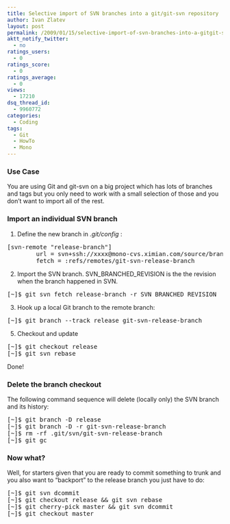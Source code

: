 ```yaml
---
title: Selective import of SVN branches into a git/git-svn repository
author: Ivan Zlatev
layout: post
permalink: /2009/01/15/selective-import-of-svn-branches-into-a-gitgit-svn-repository/
aktt_notify_twitter:
  - no
ratings_users:
  - 0
ratings_score:
  - 0
ratings_average:
  - 0
views:
  - 17210
dsq_thread_id:
  - 9960772
categories:
  - Coding
tags:
  - Git
  - HowTo
  - Mono
---
```

### Use Case

You are using Git and git-svn on a big project which has lots of branches and tags but you only need to work with a small selection of those and you don&#8217;t want to import all of the rest.

### Import an individual SVN branch

1) Define the new branch in *.git/config* :

<pre>[svn-remote "release-branch"]
        url = svn+ssh://xxxx@mono-cvs.ximian.com/source/branches/mono-2-2/mcs
        fetch = :refs/remotes/git-svn-release-branch</pre>

2) Import the SVN branch. SVN\_BRANCHED\_REVISION is the the revision when the branch happened in SVN.

<pre>[~]$ git svn fetch release-branch -r SVN_BRANCHED_REVISION</pre>

3) Hook up a local Git branch to the remote branch:

<pre>[~]$ git branch --track release git-svn-release-branch</pre>

5) Checkout and update

<pre>[~]$ git checkout release
[~]$ git svn rebase</pre>

Done!

### Delete the branch checkout

The following command sequence will delete (locally only) the SVN branch and its history:

<pre>[~]$ git branch -D release
[~]$ git branch -D -r git-svn-release-branch
[~]$ rm -rf .git/svn/git-svn-release-branch
[~]$ git gc</pre>

### Now what?

Well, for starters given that you are ready to commit something to trunk and you also want to &#8220;backport&#8221; to the release branch you just have to do:

<pre>[~]$ git svn dcommit
[~]$ git checkout release && git svn rebase
[~]$ git cherry-pick master && git svn dcommit
[~]$ git checkout master</pre>